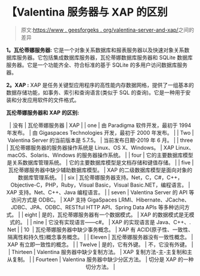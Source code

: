 # 【Valentina 服务器与 XAP 的区别

> 原文:[https://www . geesforgeks . org/valentina-server-and-xap/](https://www.geeksforgeeks.org/difference-between-valentina-server-and-xap/)之间的差异

**1。瓦伦蒂娜服务器:**
它是一个对象关系数据库和报表服务器以及快速对象关系数据库服务器。它包括集成数据库服务器，瓦伦蒂娜数据库服务器和 SQLite 数据库服务器。它是一个功能齐全、符合标准的基于 SQLite 的多用户访问数据库服务器。

**2。XAP :**
XAP 是任务关键型应用程序的高性能内存数据网格，提供了一组基本的数据存储功能，如事务、索引和查询语言(类似于 SQL 的查询)。它是一种用于安装和分发应用软件的文件格式。

**瓦伦蒂娜服务器和 XAP 的区别:**

<center>

| 没有 | 瓦伦蒂娜服务器 | XAP |
| one | 由 Paradigma 软件开发，最初于 1994 年发布。 | 由 Gigaspaces Technologies 开发，最初于 2000 年发布。 |
| Two | Valentina Server 的当前版本是 5.7.5。 | 当前发布日期-2019 年 6 月。 |
| three | 瓦伦蒂娜服务器的服务器操作系统是 Linux、OS X、Windows。 | XAP Linux、macOS、Solaris、Windows 的服务器操作系统。 |
| four | 它的主要数据库模型是关系数据库管理系统。 | 它的主要数据库模型是文档存储和键值存储。 |
| five | 瓦伦蒂娜服务器中缺少辅助数据库模型。 | XAP 的二级数据库模型是面向对象的数据库管理系统。 |
| six | 瓦伦蒂娜服务器支持。Net，C，C#，C++，Objective-C，PHP，Ruby，Visual Basic，Visual Basic.NET，编程语言。 | XAP 支持。Net、C++、Java 编程语言。 |
| seven | Valentina Server 的 API 等访问方式是 ODBC。 | XAP 支持 GigaSpaces LRMI、Hibernate、JCache、JDBC、JPA、ODBC、RESTful HTTP API、Spring Data APIs 等多种访问方式。 |
| eight | 是的，瓦伦蒂娜服务器有一个数据模式。 | XAP 的数据模式是无模式的。 |
| nine | 它没有实现语言——c#。 | XAP 的实现语言是 Java、C++、. Net |
| 10  | 瓦伦蒂娜服务器中缺少事务概念。 | XAP 有 ACID(原子性、一致性、隔离性和持久性)概念事务概念。 |
| Eleven | 瓦伦蒂娜服务器没有一致性概念。 | XAP 有立即一致性的概念。 |
| Twelve | 是的，它有外键。 | 不，它没有外键。 |
| Thirteen | Valentina 服务器中缺少复制方法。 | XAP 复制方法-主-主复制和主从复制。 |
| Fourteen | Valentina 服务器中缺少分区方法。 | 切分是 XAP 的一种切分方法。 |

</center>